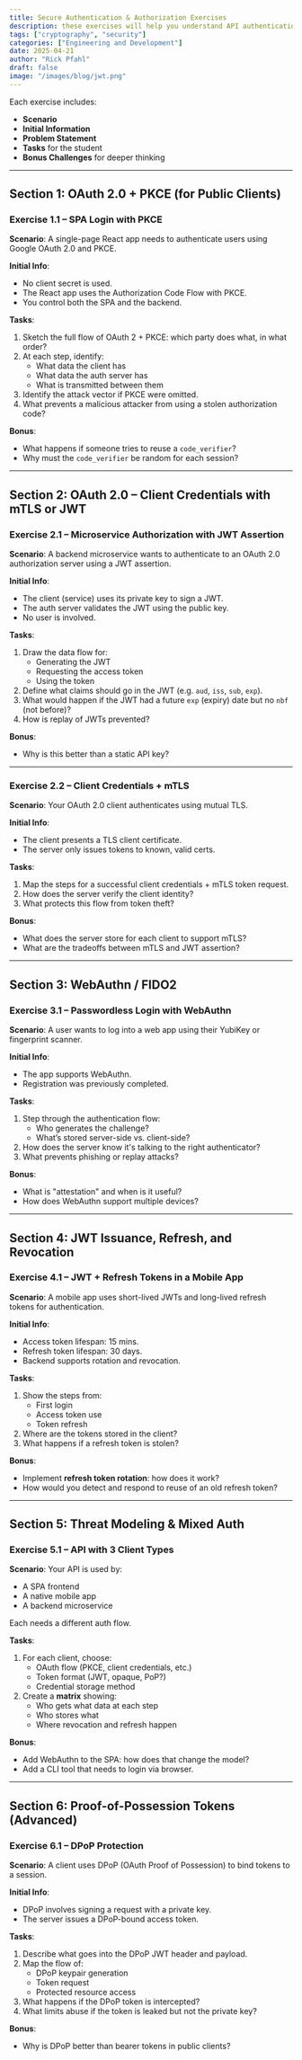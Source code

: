 ```yaml
---
title: Secure Authentication & Authorization Exercises 
description: these exercises will help you understand API authentication
tags: ["cryptography", "security"]
categories: ["Engineering and Development"]
date: 2025-04-21
author: "Rick Pfahl"
draft: false
image: "/images/blog/jwt.png"
---
```


Each exercise includes:

- **Scenario**
- **Initial Information**
- **Problem Statement**
- **Tasks** for the student
- **Bonus Challenges** for deeper thinking

---

## **Section 1: OAuth 2.0 + PKCE (for Public Clients)**

### **Exercise 1.1 – SPA Login with PKCE**
**Scenario**: A single-page React app needs to authenticate users using Google OAuth 2.0 and PKCE.

**Initial Info**:
- No client secret is used.
- The React app uses the Authorization Code Flow with PKCE.
- You control both the SPA and the backend.

**Tasks**:
1. Sketch the full flow of OAuth 2 + PKCE: which party does what, in what order?
2. At each step, identify:
   - What data the client has
   - What data the auth server has
   - What is transmitted between them
3. Identify the attack vector if PKCE were omitted.
4. What prevents a malicious attacker from using a stolen authorization code?

**Bonus**:
- What happens if someone tries to reuse a `code_verifier`?
- Why must the `code_verifier` be random for each session?

---

## **Section 2: OAuth 2.0 – Client Credentials with mTLS or JWT**

### **Exercise 2.1 – Microservice Authorization with JWT Assertion**
**Scenario**: A backend microservice wants to authenticate to an OAuth 2.0 authorization server using a JWT assertion.

**Initial Info**:
- The client (service) uses its private key to sign a JWT.
- The auth server validates the JWT using the public key.
- No user is involved.

**Tasks**:
1. Draw the data flow for:
   - Generating the JWT
   - Requesting the access token
   - Using the token
2. Define what claims should go in the JWT (e.g. `aud`, `iss`, `sub`, `exp`).
3. What would happen if the JWT had a future `exp` (expiry) date but no `nbf` (not before)?
4. How is replay of JWTs prevented?

**Bonus**:
- Why is this better than a static API key?

---

### **Exercise 2.2 – Client Credentials + mTLS**
**Scenario**: Your OAuth 2.0 client authenticates using mutual TLS.

**Initial Info**:
- The client presents a TLS client certificate.
- The server only issues tokens to known, valid certs.

**Tasks**:
1. Map the steps for a successful client credentials + mTLS token request.
2. How does the server verify the client identity?
3. What protects this flow from token theft?

**Bonus**:
- What does the server store for each client to support mTLS?
- What are the tradeoffs between mTLS and JWT assertion?

---

## **Section 3: WebAuthn / FIDO2**

### **Exercise 3.1 – Passwordless Login with WebAuthn**
**Scenario**: A user wants to log into a web app using their YubiKey or fingerprint scanner.

**Initial Info**:
- The app supports WebAuthn.
- Registration was previously completed.

**Tasks**:
1. Step through the authentication flow:
   - Who generates the challenge?
   - What’s stored server-side vs. client-side?
2. How does the server know it's talking to the right authenticator?
3. What prevents phishing or replay attacks?

**Bonus**:
- What is "attestation" and when is it useful?
- How does WebAuthn support multiple devices?

---

## **Section 4: JWT Issuance, Refresh, and Revocation**

### **Exercise 4.1 – JWT + Refresh Tokens in a Mobile App**
**Scenario**: A mobile app uses short-lived JWTs and long-lived refresh tokens for authentication.

**Initial Info**:
- Access token lifespan: 15 mins.
- Refresh token lifespan: 30 days.
- Backend supports rotation and revocation.

**Tasks**:
1. Show the steps from:
   - First login
   - Access token use
   - Token refresh
2. Where are the tokens stored in the client?
3. What happens if a refresh token is stolen?

**Bonus**:
- Implement **refresh token rotation**: how does it work?
- How would you detect and respond to reuse of an old refresh token?

---

## **Section 5: Threat Modeling & Mixed Auth**

### **Exercise 5.1 – API with 3 Client Types**
**Scenario**: Your API is used by:
- A SPA frontend
- A native mobile app
- A backend microservice

Each needs a different auth flow.

**Tasks**:
1. For each client, choose:
   - OAuth flow (PKCE, client credentials, etc.)
   - Token format (JWT, opaque, PoP?)
   - Credential storage method
2. Create a **matrix** showing:
   - Who gets what data at each step
   - Who stores what
   - Where revocation and refresh happen

**Bonus**:
- Add WebAuthn to the SPA: how does that change the model?
- Add a CLI tool that needs to login via browser.

---

## **Section 6: Proof-of-Possession Tokens (Advanced)**

### **Exercise 6.1 – DPoP Protection**
**Scenario**: A client uses DPoP (OAuth Proof of Possession) to bind tokens to a session.

**Initial Info**:
- DPoP involves signing a request with a private key.
- The server issues a DPoP-bound access token.

**Tasks**:
1. Describe what goes into the DPoP JWT header and payload.
2. Map the flow of:
   - DPoP keypair generation
   - Token request
   - Protected resource access
3. What happens if the DPoP token is intercepted?
4. What limits abuse if the token is leaked but not the private key?

**Bonus**:
- Why is DPoP better than bearer tokens in public clients?


